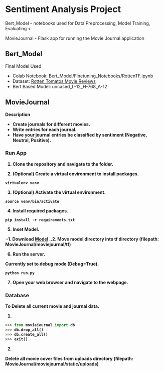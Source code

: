 # Sentiment Analysis Project
Bert_Model - notebooks used for Data Preprocessing, Model Training, Evaluating <

MovieJournal - Flask app for running the Movie Journal application

## Bert_Model
Final Model Used
- Colab Notebook: Bert_Model/Finetuning_Notebooks/RottenTF.ipynb
- Dataset: [Rotten Tomatos Movie Reviews](https://www.kaggle.com/c/sentiment-analysis-on-movie-reviews/data)
- Bert Based Model: uncased_L-12_H-768_A-12


## MovieJournal
<b>Description<b><br/>
- Create journals for different movies.
- Write entries for each journal.
- Have your journal entries be classified by sentiment (Negative, Neutral, Positive).


### Run App
1) Clone the repository and navigate to the folder.

2) (Optional) Create a virtual environment to install packages.

`virtualenv venv`

3) (Optional) Activate the virtual environment.

`source venv/bin/activate`

4) Install required packages.

`pip install -r requirements.txt`

5) Inset Model.

⋅⋅1. Download [Model](https://works.do/FXKHUP)
..2. Move model directory into **tf** directory (filepath: MovieJournal/moviejournal/tf)

6) Run the server.

Currently set to debug mode (Debug=True).

`python run.py`

7) Open your web browser and navigate to the webpage.


### Database
To Delete all current movie and journal data.

1) 
```python
>>> from moviejournal import db
>>> db.drop_all()
>>> db.create_all()
>>> exit()
```

2)
Delete all movie cover files from **uploads** directory (filepath: MovieJournal/moviejournal/static/uploads)

